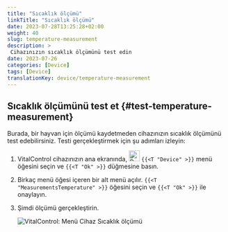 ```yaml
---
title: "Sıcaklık ölçümü"
linkTitle: "Sıcaklık ölçümü"
date: 2023-07-28T13:25:28+02:00
weight: 40
slug: temperature-measurement
description: >
 Cihazınızın sıcaklık ölçümünü test edin
date: 2023-07-26
categories: [Device]
tags: [Device]
translationKey: device/temperature-measurement
---
```

## Sıcaklık ölçümünü test et {#test-temperature-measurement}

Burada, bir hayvan için ölçümü kaydetmeden cihazınızın sıcaklık ölçümünü test edebilirsiniz. Testi gerçekleştirmek için şu adımları izleyin:

1. VitalControl cihazınızın ana ekranında, <img src="/icons/device.svg" width="25" align="bottom" alt="Device" /> `{{<T "Device" >}}` menü öğesini seçin ve `{{<T "Ok" >}}` düğmesine basın.

2. Birkaç menü öğesi içeren bir alt menü açılır. `{{<T "MeasurementsTemperature" >}}` öğesini seçin ve `{{<T "Ok" >}}` ile onaylayın.

3. Şimdi ölçümü gerçekleştirin.

   ![VitalControl: Menü Cihaz Sıcaklık ölçümü](../images/temperature.png "Sıcaklık ölçümünü test et")

